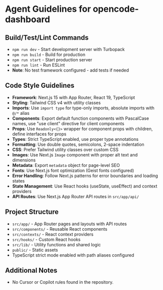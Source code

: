# Agent Guidelines for opencode-dashboard

## Build/Test/Lint Commands
- `npm run dev` - Start development server with Turbopack
- `npm run build` - Build for production
- `npm run start` - Start production server
- `npm run lint` - Run ESLint
- **Note**: No test framework configured - add tests if needed

## Code Style Guidelines
- **Framework**: Next.js 15 with App Router, React 19, TypeScript
- **Styling**: Tailwind CSS v4 with utility classes
- **Imports**: Use `import type` for type-only imports, absolute imports with `@/*` alias
- **Components**: Export default function components with PascalCase names, use "use client" directive for client components
- **Props**: Use `Readonly<{}>` wrapper for component props with children, define interfaces for props
- **Types**: Strict TypeScript enabled, use proper type annotations
- **Formatting**: Use double quotes, semicolons, 2-space indentation
- **CSS**: Prefer Tailwind utility classes over custom CSS
- **Images**: Use Next.js `Image` component with proper alt text and dimensions
- **Metadata**: Export `metadata` object for page-level SEO
- **Fonts**: Use Next.js font optimization (Geist fonts configured)
- **Error Handling**: Follow Next.js patterns for error boundaries and loading states
- **State Management**: Use React hooks (useState, useEffect) and context providers
- **API Routes**: Use Next.js App Router API routes in `src/app/api/`

## Project Structure
- `src/app/` - App Router pages and layouts with API routes
- `src/components/` - Reusable React components
- `src/contexts/` - React context providers
- `src/hooks/` - Custom React hooks
- `src/lib/` - Utility functions and shared logic
- `public/` - Static assets
- TypeScript strict mode enabled with path aliases configured

## Additional Notes
- No Cursor or Copilot rules found in the repository.
